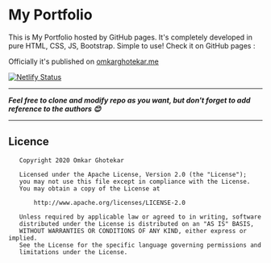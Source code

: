 # My Portfolio
This is My Portfolio hosted by GitHub pages. It's completely developed in pure HTML, CSS, JS, Bootstrap. Simple to use!
Check it on GitHub pages : 

Officially it's published on [omkarghotekar.me](https://www.omkarghotekar.me)

[![Netlify Status](https://api.netlify.com/api/v1/badges/6433fffa-3b9a-4e6b-8eee-f0a4a8b86024/deploy-status)]()

---
***Feel free to clone and modify repo as you want, but don't forget to add reference to the authors 😊***

---

## Licence
```
   Copyright 2020 Omkar Ghotekar

   Licensed under the Apache License, Version 2.0 (the "License");
   you may not use this file except in compliance with the License.
   You may obtain a copy of the License at

       http://www.apache.org/licenses/LICENSE-2.0

   Unless required by applicable law or agreed to in writing, software
   distributed under the License is distributed on an "AS IS" BASIS,
   WITHOUT WARRANTIES OR CONDITIONS OF ANY KIND, either express or implied.
   See the License for the specific language governing permissions and
   limitations under the License.
```
